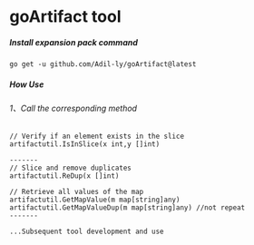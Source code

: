 # goArtifact tool

##### Install expansion pack command

`go get -u github.com/Adil-ly/goArtifact@latest`

##### How Use


###### _1、Call the corresponding method_

```
// Verify if an element exists in the slice
artifactutil.IsInSlice(x int,y []int) 

-------
// Slice and remove duplicates
artifactutil.ReDup(x []int) 

// Retrieve all values of the map
artifactutil.GetMapValue(m map[string]any)
artifactutil.GetMapValueDup(m map[string]any) //not repeat
-------

...Subsequent tool development and use
```



